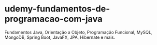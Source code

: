 # udemy-fundamentos-de-programacao-com-java
Fundamentos Java, Orientação a Objeto, Programação Funcional, MySQL, MongoDB, Spring Boot, JavaFX, JPA, Hibernate e mais.
